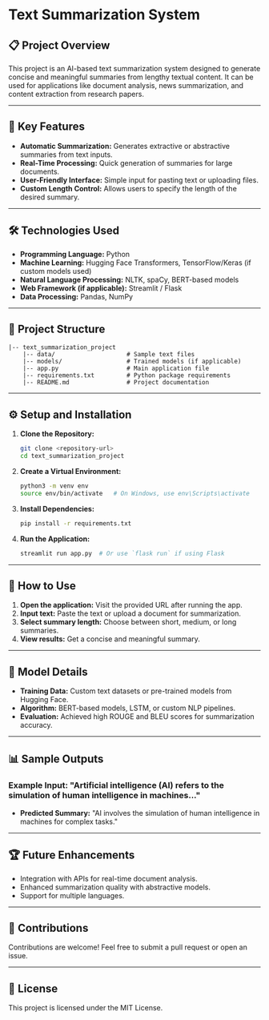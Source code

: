 # Text Summarization System

## 📋 **Project Overview**
This project is an AI-based text summarization system designed to generate concise and meaningful summaries from lengthy textual content. It can be used for applications like document analysis, news summarization, and content extraction from research papers.

---
## 🎯 **Key Features**
- **Automatic Summarization:** Generates extractive or abstractive summaries from text inputs.
- **Real-Time Processing:** Quick generation of summaries for large documents.
- **User-Friendly Interface:** Simple input for pasting text or uploading files.
- **Custom Length Control:** Allows users to specify the length of the desired summary.

---
## 🛠 **Technologies Used**
- **Programming Language:** Python
- **Machine Learning:** Hugging Face Transformers, TensorFlow/Keras (if custom models used)
- **Natural Language Processing:** NLTK, spaCy, BERT-based models
- **Web Framework (if applicable):** Streamlit / Flask
- **Data Processing:** Pandas, NumPy

---
## 📂 **Project Structure**
```
|-- text_summarization_project
    |-- data/                    # Sample text files
    |-- models/                  # Trained models (if applicable)
    |-- app.py                   # Main application file
    |-- requirements.txt         # Python package requirements
    |-- README.md                # Project documentation
```
---
## ⚙️ **Setup and Installation**

1. **Clone the Repository:**
   ```bash
   git clone <repository-url>
   cd text_summarization_project
   ```

2. **Create a Virtual Environment:**
   ```bash
   python3 -m venv env
   source env/bin/activate   # On Windows, use env\Scripts\activate
   ```

3. **Install Dependencies:**
   ```bash
   pip install -r requirements.txt
   ```

4. **Run the Application:**
   ```bash
   streamlit run app.py  # Or use `flask run` if using Flask
   ```

---
## 🚀 **How to Use**
1. **Open the application:** Visit the provided URL after running the app.
2. **Input text:** Paste the text or upload a document for summarization.
3. **Select summary length:** Choose between short, medium, or long summaries.
4. **View results:** Get a concise and meaningful summary.

---
## 🤖 **Model Details**
- **Training Data:** Custom text datasets or pre-trained models from Hugging Face.
- **Algorithm:** BERT-based models, LSTM, or custom NLP pipelines.
- **Evaluation:** Achieved high ROUGE and BLEU scores for summarization accuracy.

---
## 📊 **Sample Outputs**
### Example Input: "Artificial intelligence (AI) refers to the simulation of human intelligence in machines..."
- **Predicted Summary:** "AI involves the simulation of human intelligence in machines for complex tasks."

---
## 🏆 **Future Enhancements**
- Integration with APIs for real-time document analysis.
- Enhanced summarization quality with abstractive models.
- Support for multiple languages.

---
## 🤝 **Contributions**
Contributions are welcome! Feel free to submit a pull request or open an issue.

---
## 📄 **License**
This project is licensed under the MIT License.

